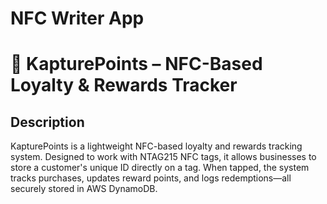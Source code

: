 
# NFC Writer App 
# 🎯 KapturePoints – NFC-Based Loyalty & Rewards Tracker

## Description

KapturePoints is a lightweight NFC-based loyalty and rewards tracking system. Designed to work with NTAG215 NFC tags, it allows businesses to store a customer's unique ID directly on a tag. When tapped, the system tracks purchases, updates reward points, and logs redemptions—all securely stored in AWS DynamoDB.

